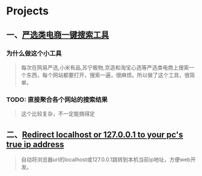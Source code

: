 # Projects

## 一、[严选类电商一键搜索工具](/multi-ecs-search/)

### 为什么做这个小工具

> 每次在网易严选,小米有品,苏宁极物,京造和淘宝心选等严选类电商上搜索一个东西，每个网站都要打开，搜索一遍，很麻烦。所以做了这个工具，很简单。

### TODO: 直接聚合各个网站的搜索结果

> 这个比较复杂，不一定能搞得定

## 二、[Redirect localhost or 127.0.0.1 to your pc's true ip address](https://greasyfork.org/zh-CN/scripts/376204-redirect-localhost-or-127-0-0-1-to-your-pc-s-true-ip-address)

> 自动将浏览器url的localhost或127.0.0.1跳转到本机当前ip地址，方便web开发。